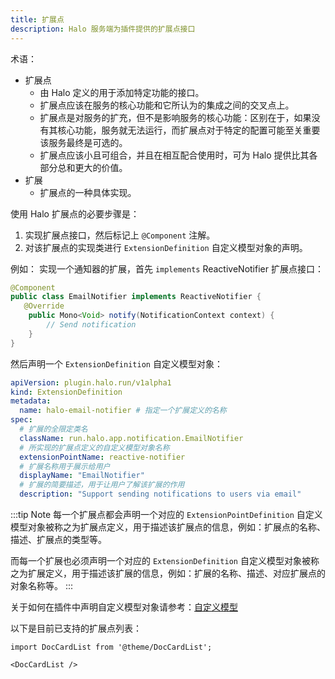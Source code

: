```yaml
---
title: 扩展点
description: Halo 服务端为插件提供的扩展点接口
---
```


术语：

- 扩展点
  - 由 Halo 定义的用于添加特定功能的接口。
  - 扩展点应该在服务的核心功能和它所认为的集成之间的交叉点上。
  - 扩展点是对服务的扩充，但不是影响服务的核心功能：区别在于，如果没有其核心功能，服务就无法运行，而扩展点对于特定的配置可能至关重要该服务最终是可选的。
  - 扩展点应该小且可组合，并且在相互配合使用时，可为 Halo 提供比其各部分总和更大的价值。
- 扩展
  - 扩展点的一种具体实现。

使用 Halo 扩展点的必要步骤是：

1. 实现扩展点接口，然后标记上 `@Component` 注解。
2. 对该扩展点的实现类进行 `ExtensionDefinition` 自定义模型对象的声明。

例如： 实现一个通知器的扩展，首先 `implements` ReactiveNotifier 扩展点接口：

```java
@Component
public class EmailNotifier implements ReactiveNotifier {
   @Override
    public Mono<Void> notify(NotificationContext context) {
        // Send notification
    }
}
```

然后声明一个 `ExtensionDefinition` 自定义模型对象：

```yaml
apiVersion: plugin.halo.run/v1alpha1
kind: ExtensionDefinition
metadata:
  name: halo-email-notifier # 指定一个扩展定义的名称
spec:
  # 扩展的全限定类名
  className: run.halo.app.notification.EmailNotifier
  # 所实现的扩展点定义的自定义模型对象名称
  extensionPointName: reactive-notifier
  # 扩展名称用于展示给用户
  displayName: "EmailNotifier"
  # 扩展的简要描述，用于让用户了解该扩展的作用
  description: "Support sending notifications to users via email"
```

:::tip Note
每一个扩展点都会声明一个对应的 `ExtensionPointDefinition` 自定义模型对象被称之为扩展点定义，用于描述该扩展点的信息，例如：扩展点的名称、描述、扩展点的类型等。

而每一个扩展也必须声明一个对应的 `ExtensionDefinition` 自定义模型对象被称之为扩展定义，用于描述该扩展的信息，例如：扩展的名称、描述、对应扩展点的对象名称等。
:::

关于如何在插件中声明自定义模型对象请参考：[自定义模型](../../server/extension.md#declare-extension-object)

以下是目前已支持的扩展点列表：

```mdx-code-block
import DocCardList from '@theme/DocCardList';

<DocCardList />
```
